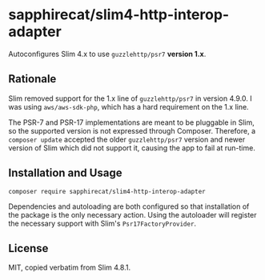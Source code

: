 # sapphirecat/slim4-http-interop-adapter

Autoconfigures Slim 4.x to use `guzzlehttp/psr7` **version 1.x**.

## Rationale

Slim removed support for the 1.x line of `guzzlehttp/psr7` in version 4.9.0.
I was using `aws/aws-sdk-php`, which has a hard requirement on the 1.x line.

The PSR-7 and PSR-17 implementations are meant to be pluggable in Slim, so the
supported version is not expressed through Composer.  Therefore, a `composer
update` accepted the older `guzzlehttp/psr7` version and newer version of Slim
which did not support it, causing the app to fail at run-time.

## Installation and Usage

	composer require sapphirecat/slim4-http-interop-adapter

Dependencies and autoloading are both configured so that installation of the
package is the only necessary action.  Using the autoloader will register the
necessary support with Slim's `Psr17FactoryProvider`.

## License

MIT, copied verbatim from Slim 4.8.1.
